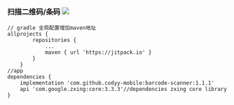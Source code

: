 ﻿### 扫描二维码/条码 [![](https://jitpack.io/v/codyy-mobile/barcode-scanner.svg)](https://jitpack.io/#codyy-mobile/barcode-scanner)
```
// gradle 全局配置增加maven地址
allprojects {
		repositories {
			...
			maven { url 'https://jitpack.io' }
		}
	}
//app
dependencies {
    implementation 'com.github.codyy-mobile:barcode-scanner:1.1.1'
    api 'com.google.zxing:core:3.3.3'//dependencies zxing core library
}
```